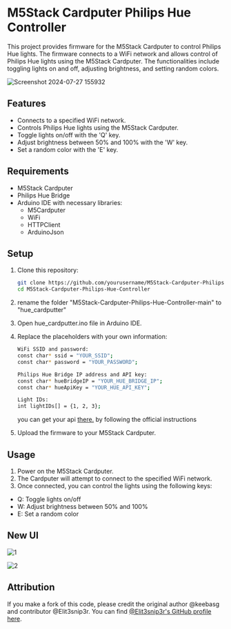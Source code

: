 # M5Stack Cardputer Philips Hue Controller

This project provides firmware for the M5Stack Cardputer to control Philips Hue lights. The firmware connects to a WiFi network and allows control of Philips Hue lights using the M5Stack Cardputer. The functionalities include toggling lights on and off, adjusting brightness, and setting random colors.

![Screenshot 2024-07-27 155932](https://github.com/user-attachments/assets/1c2dc7a8-927b-467b-8670-5c9831dd775f)

## Features

- Connects to a specified WiFi network.
- Controls Philips Hue lights using the M5Stack Cardputer.
- Toggle lights on/off with the 'Q' key.
- Adjust brightness between 50% and 100% with the 'W' key.
- Set a random color with the 'E' key.

## Requirements

- M5Stack Cardputer
- Philips Hue Bridge
- Arduino IDE with necessary libraries:
  - M5Cardputer
  - WiFi
  - HTTPClient
  - ArduinoJson

## Setup

1. Clone this repository:
   ```bash
   git clone https://github.com/yourusername/M5Stack-Cardputer-Philips-Hue-Controller.git
   cd M5Stack-Cardputer-Philips-Hue-Controller
2. rename the folder "M5Stack-Cardputer-Philips-Hue-Controller-main" to "hue_cardputter"

3. Open hue_cardputter.ino file in Arduino IDE.

4. Replace the placeholders with your own information:
   ```bash    
   WiFi SSID and password:
   const char* ssid = "YOUR_SSID";
   const char* password = "YOUR_PASSWORD";

   Philips Hue Bridge IP address and API key:
   const char* hueBridgeIP = "YOUR_HUE_BRIDGE_IP";
   const char* hueApiKey = "YOUR_HUE_API_KEY";
   
   Light IDs:
   int lightIDs[] = {1, 2, 3};
   ```
   you can get your api [there.](https://developers.meethue.com/develop/get-started-2/)
   by following the official instructions

6. Upload the firmware to your M5Stack Cardputer.

## Usage 

1. Power on the M5Stack Cardputer.
2. The Cardputer will attempt to connect to the specified WiFi network.
3. Once connected, you can control the lights using the following keys: 
  - Q: Toggle lights on/off
  - W: Adjust brightness between 50% and 100%
  - E: Set a random color


## New UI
![1](https://github.com/asg02fever/hue_cardputter/assets/163065176/2a8cbb4e-477b-46aa-bd0e-04f8b38fca26)

![2](https://github.com/asg02fever/hue_cardputter/assets/163065176/1193cc37-ba12-43cd-a4b9-0fe87a8ea977)



## Attribution
If you make a fork of this code, please credit the original author @keebasg and contributor @Elit3snip3r. You can find [@Elit3snip3r's GitHub profile here](https://github.com/Elitesniper06).


